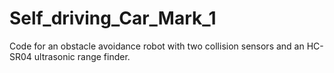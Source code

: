 # Self_driving_Car_Mark_1
Code for an obstacle avoidance robot with two collision sensors and an HC-SR04 ultrasonic range finder.
